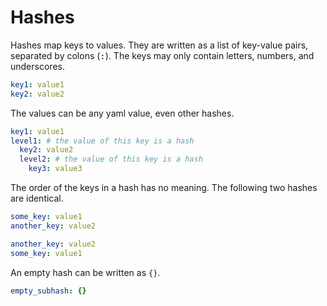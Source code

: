 # Hashes

Hashes map keys to values. They are written as a list of key-value pairs, separated by colons (<kbd>:</kbd>). The keys may only contain letters, numbers, and underscores.

```yaml
key1: value1
key2: value2
```

The values can be any yaml value, even other hashes.

```yaml
key1: value1
level1: # the value of this key is a hash
  key2: value2
  level2: # the value of this key is a hash
    key3: value3
```

The order of the keys in a hash has no meaning. The following two hashes are identical.

```yaml
some_key: value1
another_key: value2
```

```yaml
another_key: value2
some_key: value1
```

An empty hash can be written as `{}`.

```yaml
empty_subhash: {}
```